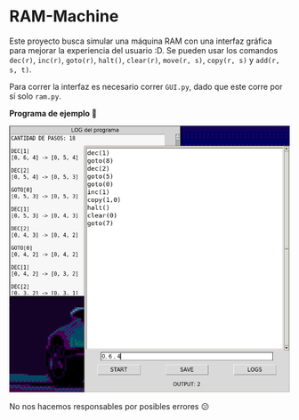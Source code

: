 # RAM-Machine
Este proyecto busca simular una máquina RAM con una interfaz gráfica para mejorar la experiencia del usuario :D.
Se pueden usar los comandos ```dec(r)```, ```inc(r)```, ```goto(r)```, ```halt()```, ```clear(r)```, ```move(r, s)```, ```copy(r, s)``` y ```add(r, s, t)```. 
>
Para correr la interfaz es necesario correr ```GUI.py```, dado que este corre por sí solo ```ram.py```.
>
**Programa de ejemplo :eggplant:**
>
![alt text](https://github.com/v4rgas/RAM-Machine/blob/main/example/example1.png?raw=true)
>
No nos hacemos responsables por posibles errores :confused:
